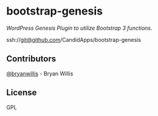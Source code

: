 bootstrap-genesis
=================
*WordPress Genesis Plugin to utilize Bootstrap 3 functions.*

ssh://git@github.com/CandidApps/bootstrap-genesis


Contributors
----------------------------------
[@bryanwillis](https://github.com/bryanwillis) - Bryan Willis


License
----------------------------------
GPL
